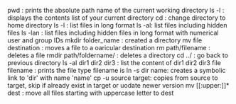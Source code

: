 pwd : prints the absolute path name of the current working directory
ls -l : displays the contents list of your current directory
cd : change directory to home directory
ls -l : list files in long format
ls -al: list files including hidden files
ls -lan : list files including hidden files in long format with numerical user and group IDs
mkdir folder_name : created a directory
mv file destination : moves a file to a oaricular destination
rm path/filename : deletes a file
rmdir path/foldername/ : deletes a directory
cd ../ : go back to previous directory
ls -al dir1 dir2 dir3 : list the content of dir1 dir2 dir3
file filename : prints the file type filename is
ln -s dir name: creates a symbolic link to 'dir' with name 'name'
cp -u source target: copies from source to target, skip if already exist in target or uodate newer version
mv [[:upper:]]* dest : move all files starting with uppercase letter to dest
